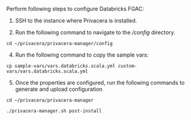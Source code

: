 Perform following steps to configure Databricks FGAC:

1.  SSH to the instance where Privacera is installed.

2.  Run the following command to navigate to the */config* directory.
```shell
cd ~/privacera/privacera-manager/config
```
        
4.  Run the following command to copy the sample vars:
```shell
cp sample-vars/vars.databricks.scala.yml custom-vars/vars.databricks.scala.yml
```

5.  Once the properties are configured, run the following commands to generate and upload configuration 
```shell
cd ~/privacera/privacera-manager

./privacera-manager.sh post-install
```